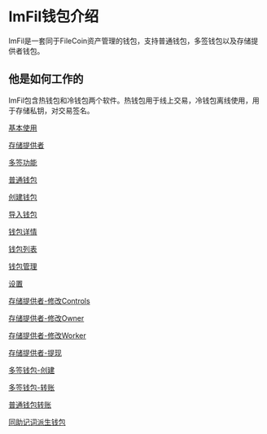 # ImFil钱包介绍

ImFil是一套同于FileCoin资产管理的钱包，支持普通钱包，多签钱包以及存储提供者钱包。

## 他是如何工作的

ImFil包含热钱包和冷钱包两个软件。热钱包用于线上交易，冷钱包离线使用，用于存储私钥，对交易签名。

[基本使用](./basic.md)

[存储提供者](./miner.md)

[多签功能](./msig.md)

[普通钱包](./normal.md)

[创建钱包](./off_create.md)

[导入钱包](./off_import.md)

[钱包详情](./off_walletinfo.md)

[钱包列表](./off_walletlist.md)

[钱包管理](./off_walletsetting.md)

[设置](./settings.md)

[存储提供者-修改Controls](./use_minerchangedcontrols.md)

[存储提供者-修改Owner](./use_minerchangedowner.md)

[存储提供者-修改Worker](./use_minerchangedworker.md)

[存储提供者-提现](./use_minerwithdraw.md)

[多签钱包-创建](./use_msigcreate.md)

[多签钱包-转账](./use_msigsend.md)

[普通钱包转账](./use_send.md)

[同助记词派生钱包](./video_create_mnemonic.md)
